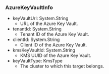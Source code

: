### AzureKeyVaultInfo
- keyVaultUrl: System.String
  - URL of the Azure Key Vault.
- tenantId: System.String
  - Tenant ID of the Azure Key Vault.
- clientId: System.String
  - Client ID of the Azure Key Vault.
- kmsKeyVaultId: System.String
  - KMS UUID of the Azure Key Vault.
- keyVaultType: KmsType
  - The cluster to which this target belongs.
